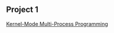 
## Project 1
[Kernel-Mode Multi-Process Programming](https://github.com/Yifu-Tian/Operating-System/edit/main/CSC3150/report.pdf)
